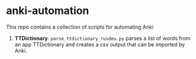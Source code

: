 # anki-automation
This repo contains a collection of scripts for automating Anki

1. **TTDictionary**. 
```parse_ttdictionary_rusdeu.py``` parses a list of words from an app TTDictionary and creates a csv output that can be imported by Anki.
